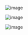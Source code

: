 ![image](https://github.com/novillo-cs/apcsa_material/assets/123229891/ae6d0319-2409-4415-9525-a0ceebfe0e3d)

![image](https://github.com/novillo-cs/apcsa_material/assets/123229891/8c5e048f-2e5b-4797-ac76-5ba005ca821e)

![image](https://github.com/novillo-cs/apcsa_material/assets/123229891/b3f010c7-561f-4bed-8d27-f2b2eead4135)
